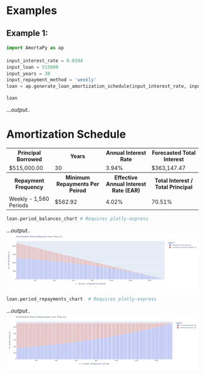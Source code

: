 # Examples

## Example 1:
```python
import AmortaPy as ap

input_interest_rate = 0.0394
input_loan = 515000
input_years = 30
input_repayment_method = 'weekly'
loan = ap.generate_loan_amortization_schedule(input_interest_rate, input_loan, input_years, input_repayment_method)

```
```python
loan
```
...<i>output..</i>
<h1>Amortization Schedule</h1>
<table>
    <tr>
        <th>Principal Borrowed</th>
        <th>Years</th>
        <th>Annual Interest Rate</th>
        <th>Forecasted Total Interest</th>
    </tr>
    <tr>
        <td>$515,000.00</td>
        <td>30</td>
        <td>3.94%</td>
        <td>$363,147.47</td>
    </tr>
    <tr>
        <th>Repayment Frequency</th>
        <th>Minimum Repayments Per Peirod</th>
        <th>Effective Annual Interest Rate (EAR)</th>
        <th>Total Interest / Total Principal</th>
    </tr>
    <tr>
        <td>Weekly - 1,560 Periods</td> 
        <td>$562.92</td>
        <td>4.02%</td>              
        <td>70.51%</td>
    </tr>
</table>

```python
loan.period_balances_chart # Requires plotly-express
```
...<i>output..</i>
<img src="Period_Balances_Over_Time.png">

```python
loan.period_repayments_chart  # Requires plotly-express
```
...<i>output..</i>
<img src="./Period_Payments_Over_Time.png">